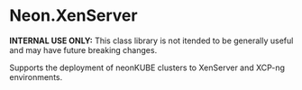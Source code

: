 ﻿Neon.XenServer
==============

**INTERNAL USE ONLY:** This class library is not itended to be generally useful and may have future breaking changes.

Supports the deployment of neonKUBE clusters to XenServer and XCP-ng environments.
